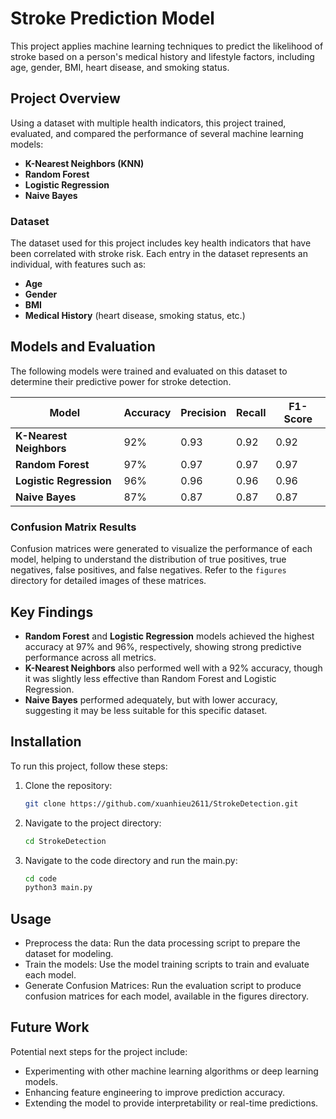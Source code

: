 # Stroke Prediction Model

This project applies machine learning techniques to predict the likelihood of stroke based on a person's medical history and lifestyle factors, including age, gender, BMI, heart disease, and smoking status.

## Project Overview

Using a dataset with multiple health indicators, this project trained, evaluated, and compared the performance of several machine learning models:

- **K-Nearest Neighbors (KNN)**
- **Random Forest**
- **Logistic Regression**
- **Naive Bayes**

### Dataset

The dataset used for this project includes key health indicators that have been correlated with stroke risk. Each entry in the dataset represents an individual, with features such as:

- **Age**
- **Gender**
- **BMI**
- **Medical History** (heart disease, smoking status, etc.)

## Models and Evaluation

The following models were trained and evaluated on this dataset to determine their predictive power for stroke detection.

| Model                   | Accuracy | Precision | Recall | F1-Score |
| ----------------------- | -------- | --------- | ------ | -------- |
| **K-Nearest Neighbors** | 92%      | 0.93      | 0.92   | 0.92     |
| **Random Forest**       | 97%      | 0.97      | 0.97   | 0.97     |
| **Logistic Regression** | 96%      | 0.96      | 0.96   | 0.96     |
| **Naive Bayes**         | 87%      | 0.87      | 0.87   | 0.87     |

### Confusion Matrix Results

Confusion matrices were generated to visualize the performance of each model, helping to understand the distribution of true positives, true negatives, false positives, and false negatives. Refer to the `figures` directory for detailed images of these matrices.

## Key Findings

- **Random Forest** and **Logistic Regression** models achieved the highest accuracy at 97% and 96%, respectively, showing strong predictive performance across all metrics.
- **K-Nearest Neighbors** also performed well with a 92% accuracy, though it was slightly less effective than Random Forest and Logistic Regression.
- **Naive Bayes** performed adequately, but with lower accuracy, suggesting it may be less suitable for this specific dataset.

## Installation

To run this project, follow these steps:

1. Clone the repository:
   ```bash
   git clone https://github.com/xuanhieu2611/StrokeDetection.git
   ```
2. Navigate to the project directory:
   ```bash
   cd StrokeDetection
   ```
3. Navigate to the code directory and run the main.py:
   ```bash
   cd code
   python3 main.py
   ```

## Usage

- Preprocess the data: Run the data processing script to prepare the dataset for modeling.
- Train the models: Use the model training scripts to train and evaluate each model.
- Generate Confusion Matrices: Run the evaluation script to produce confusion matrices for each model, available in the figures directory.

## Future Work

Potential next steps for the project include:

- Experimenting with other machine learning algorithms or deep learning models.
- Enhancing feature engineering to improve prediction accuracy.
- Extending the model to provide interpretability or real-time predictions.
